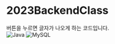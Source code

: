 # 2023BackendClass
버튼을 누르면 글자가 나오게 하는 코드입니다. <br>
![Java](https://img.shields.io/badge/java-007396?style=for-the-badge&logo=java&logoColor=white) ![MySQL](https://img.shields.io/badge/mysql-4479A1?style=for-the-badge&logo=mysql&logoColor=white)
